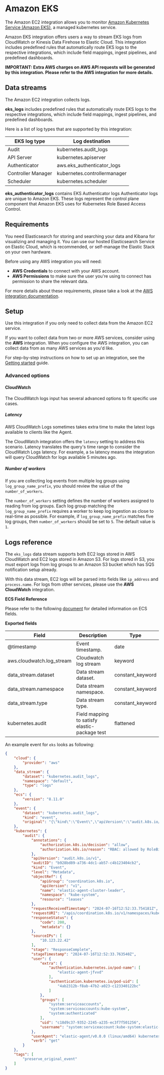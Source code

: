 # Amazon EKS

The Amazon EC2 integration allows you to monitor [Amazon Kubernetes Service (Amazon EKS)](https://aws.amazon.com/eks/), a managed kubernetes service.

Amazon EKS integration offers users a way to stream EKS logs from CloudWatch or Kinesis Data Firehose to Elastic Cloud.
This integration includes predefined rules that automatically route EKS logs to the respective integrations, which
include field mappings, ingest pipelines, and predefined dashboards.

**IMPORTANT: Extra AWS charges on AWS API requests will be generated by this integration. Please refer to the AWS integration for more details.**

## Data streams

The Amazon EC2 integration collects logs.

**eks_logs** includes predefined rules that automatically route EKS logs to the respective integrations, which
include field mappings, ingest pipelines, and predefined dashboards.

Here is a list of log types that are supported by this integration:

| EKS log type       | Log destination               |
|--------------------|-------------------------------|
| Audit              | kubernetes.audit_logs         |
| API Server         | kubernetes.apiserver          |
| Authenticator      | aws.eks_authenticator_logs    |
| Controller Manager | kubernetes.controllermanager  |
| Scheduler          | kubernetes.scheduler          |

**eks_authenticator_logs** contains EKS Authenticator logs
Authenticator logs are unique to Amazon EKS. These logs represent the control plane component that Amazon EKS uses for Kubernetes Role Based Access Control.

## Requirements

You need Elasticsearch for storing and searching your data and Kibana for visualizing and managing it.
You can use our hosted Elasticsearch Service on Elastic Cloud, which is recommended, or self-manage the Elastic Stack on your own hardware.

Before using any AWS integration you will need:

* **AWS Credentials** to connect with your AWS account.
* **AWS Permissions** to make sure the user you're using to connect has permission to share the relevant data.

For more details about these requirements, please take a look at the [AWS integration documentation](https://docs.elastic.co/integrations/aws#requirements).

## Setup

Use this integration if you only need to collect data from the Amazon EC2 service.

If you want to collect data from two or more AWS services, consider using the **AWS** integration.
When you configure the AWS integration, you can collect data from as many AWS services as you'd like.

For step-by-step instructions on how to set up an integration, see the
[Getting started](https://www.elastic.co/guide/en/welcome-to-elastic/current/getting-started-observability.html) guide.

### Advanced options

#### CloudWatch

The CloudWatch logs input has several advanced options to fit specific use cases.

##### Latency

AWS CloudWatch Logs sometimes takes extra time to make the latest logs available to clients like the Agent.

The CloudWatch integration offers the `latency` setting to address this scenario. Latency translates the query's time range to consider the CloudWatch Logs latency. For example, a `5m` latency means the integration will query CloudWatch for logs available 5 minutes ago.

##### Number of workers

If you are collecting log events from multiple log groups using `log_group_name_prefix`, you should review the value of the `number_of_workers`.

The `number_of_workers` setting defines the number of workers assigned to reading from log groups. Each log group matching the `log_group_name_prefix` requires a worker to keep log ingestion as close to real-time as possible. For example, if `log_group_name_prefix` matches five log groups, then `number_of_workers` should be set to `5`. The default value is `1`.

## Logs reference

The `eks_logs` data stream supports both EC2 logs stored in AWS CloudWatch and EC2 logs stored in Amazon S3.
For logs stored in S3, you must export logs from log groups to an Amazon S3 bucket which has SQS notification setup already.

With this data stream, EC2 logs will be parsed into fields like  `ip_address`
and `process.name`. For logs from other services, please use the **AWS CloudWatch** integration.

**ECS Field Reference**

Please refer to the following [document](https://www.elastic.co/guide/en/ecs/current/ecs-field-reference.html) for detailed information on ECS fields.

**Exported fields**

| Field | Description | Type |
|---|---|---|
| @timestamp | Event timestamp. | date |
| aws.cloudwatch.log_stream | Cloudwatch log stream | keyword |
| data_stream.dataset | Data stream dataset. | constant_keyword |
| data_stream.namespace | Data stream namespace. | constant_keyword |
| data_stream.type | Data stream type. | constant_keyword |
| kubernetes.audit | Field mapping to satisfy elastic-package test | flattened |


An example event for `eks` looks as following:

```json
{
    "cloud": {
        "provider": "aws"
    },
    "data_stream": {
        "dataset": "kubernetes.audit_logs",
        "namespace": "default",
        "type": "logs"
    },
    "ecs": {
        "version": "8.11.0"
    },
    "event": {
        "dataset": "kubernetes.audit_logs",
        "kind": "event",
        "original": "{\"kind\":\"Event\",\"apiVersion\":\"audit.k8s.io/v1\",\"level\":\"Metadata\",\"auditID\":\"b928bd89-a736-4dc1-ab57-c4b123404cb2\",\"stage\":\"ResponseComplete\",\"requestURI\":\"/apis/coordination.k8s.io/v1/namespaces/kube-system/leases/elastic-agent-cluster-leader\",\"verb\":\"get\",\"user\":{\"username\":\"system:serviceaccount:kube-system:elastic-agent\",\"uid\":\"c18d9c37-9352-2245-a235-ec3f7f501256\",\"groups\":[\"system:serviceaccounts\",\"system:serviceaccounts:kube-system\",\"system:authenticated\"],\"extra\":{\"authentication.kubernetes.io/pod-name\":[\"elastic-agent-jfvvd\"],\"authentication.kubernetes.io/pod-uid\":[\"4ab2312b-f8ab-47b2-a023-c123340122bc\"]}},\"sourceIPs\":[\"10.123.22.42\"],\"userAgent\":\"elastic-agent/v0.0.0 (linux/amd64) kubernetes/$Format\",\"objectRef\":{\"resource\":\"leases\",\"namespace\":\"kube-system\",\"name\":\"elastic-agent-cluster-leader\",\"apiGroup\":\"coordination.k8s.io\",\"apiVersion\":\"v1\"},\"responseStatus\":{\"metadata\":{},\"code\":200},\"requestReceivedTimestamp\":\"2024-07-16T12:52:33.754181Z\",\"stageTimestamp\":\"2024-07-16T12:52:33.763540Z\",\"annotations\":{\"authorization.k8s.io/decision\":\"allow\",\"authorization.k8s.io/reason\":\"RBAC: allowed by RoleBinding \\\"elastic-agent/kube-system\\\" of Role \\\"elastic-agent\\\" to ServiceAccount \\\"elastic-agent/kube-system\\\"\"}}"
    },
    "kubernetes": {
        "audit": {
            "annotations": {
                "authorization.k8s.io/decision": "allow",
                "authorization.k8s.io/reason": "RBAC: allowed by RoleBinding \"elastic-agent/kube-system\" of Role \"elastic-agent\" to ServiceAccount \"elastic-agent/kube-system\""
            },
            "apiVersion": "audit.k8s.io/v1",
            "auditID": "b928bd89-a736-4dc1-ab57-c4b123404cb2",
            "kind": "Event",
            "level": "Metadata",
            "objectRef": {
                "apiGroup": "coordination.k8s.io",
                "apiVersion": "v1",
                "name": "elastic-agent-cluster-leader",
                "namespace": "kube-system",
                "resource": "leases"
            },
            "requestReceivedTimestamp": "2024-07-16T12:52:33.754181Z",
            "requestURI": "/apis/coordination.k8s.io/v1/namespaces/kube-system/leases/elastic-agent-cluster-leader",
            "responseStatus": {
                "code": 200,
                "metadata": {}
            },
            "sourceIPs": [
                "10.123.22.42"
            ],
            "stage": "ResponseComplete",
            "stageTimestamp": "2024-07-16T12:52:33.763540Z",
            "user": {
                "extra": {
                    "authentication.kubernetes.io/pod-name": [
                        "elastic-agent-jfvvd"
                    ],
                    "authentication.kubernetes.io/pod-uid": [
                        "4ab2312b-f8ab-47b2-a023-c123340122bc"
                    ]
                },
                "groups": [
                    "system:serviceaccounts",
                    "system:serviceaccounts:kube-system",
                    "system:authenticated"
                ],
                "uid": "c18d9c37-9352-2245-a235-ec3f7f501256",
                "username": "system:serviceaccount:kube-system:elastic-agent"
            },
            "userAgent": "elastic-agent/v0.0.0 (linux/amd64) kubernetes/$Format",
            "verb": "get"
        }
    },
    "tags": [
        "preserve_original_event"
    ]
}

```

